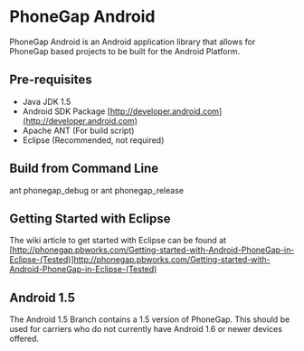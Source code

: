 
PhoneGap Android
=============================================================
PhoneGap Android is an Android application library that allows
for PhoneGap based projects to be built for the Android Platform.

Pre-requisites
-------------------------------------------------------------
  * Java JDK 1.5
  * Android SDK Package [http://developer.android.com](http://developer.android.com)
  * Apache ANT (For build script)
  * Eclipse (Recommended, not required)

Build from Command Line
-------------------------------------------------------------
ant phonegap_debug or ant phonegap_release

Getting Started with Eclipse
-------------------------------------------------------------
The wiki article to get started with Eclipse can be found at [http://phonegap.pbworks.com/Getting-started-with-Android-PhoneGap-in-Eclipse-(Tested)]http://phonegap.pbworks.com/Getting-started-with-Android-PhoneGap-in-Eclipse-(Tested)

Android 1.5
------------------------------------------------------------
The Android 1.5 Branch contains a 1.5 version of PhoneGap.  This should
be used for carriers who do not currently have Android 1.6 or newer devices
offered.



